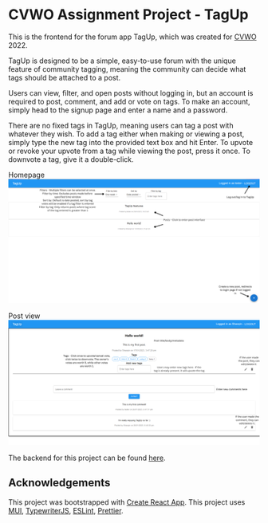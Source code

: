 # CVWO Assignment Project - TagUp

This is the frontend for the forum app TagUp, which was created for [CVWO](https://www.comp.nus.edu.sg/~vwo/) 2022.

TagUp is designed to be a simple, easy-to-use forum with the unique feature of community tagging, meaning the community can decide what tags should be attached to a post. 

Users can view, filter, and open posts without logging in, but an account is required to post, comment, and add or vote on tags. To make an account, simply head to the signup page and enter a name and a password. 

There are no fixed tags in TagUp, meaning users can tag a post with whatever they wish. To add a tag either when making or viewing a post, simply type the new tag into the provided text box and hit Enter. To upvote or revoke your upvote from a tag while viewing the post, press it once. To downvote a tag, give it a double-click.

Homepage
![Homepage](public/images/homepage.png)

Post view
![Post view](public/images/postpage.png)

The backend for this project can be found [here](https://github.com/lshaoqin/cvwo_forum_backend).

## Acknowledgements

This project was bootstrapped with [Create React App](https://github.com/facebook/create-react-app).
This project uses [MUI](https://mui.com/),
[TypewriterJS](https://github.com/tameemsafi/typewriterjs#readme),
[ESLint](https://eslint.org/), [Prettier](https://prettier.io/).
